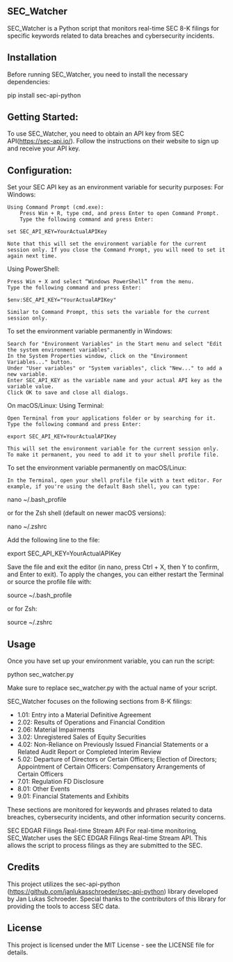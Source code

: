 ## SEC_Watcher

SEC_Watcher is a Python script that monitors real-time SEC 8-K filings for specific keywords related to data breaches and cybersecurity incidents.

## Installation

Before running SEC_Watcher, you need to install the necessary dependencies:

pip install sec-api-python

## Getting Started:

To use SEC_Watcher, you need to obtain an API key from SEC API(https://sec-api.io/). Follow the instructions on their website to sign up and receive your API key.

## Configuration:

Set your SEC API key as an environment variable for security purposes:
For Windows:

    Using Command Prompt (cmd.exe):
        Press Win + R, type cmd, and press Enter to open Command Prompt.
        Type the following command and press Enter:

    set SEC_API_KEY=YourActualAPIKey

    Note that this will set the environment variable for the current session only. If you close the Command Prompt, you will need to set it again next time.

Using PowerShell:

    Press Win + X and select “Windows PowerShell” from the menu.
    Type the following command and press Enter:

    $env:SEC_API_KEY="YourActualAPIKey"

    Similar to Command Prompt, this sets the variable for the current session only.

To set the environment variable permanently in Windows:

    Search for "Environment Variables" in the Start menu and select "Edit the system environment variables".
    In the System Properties window, click on the "Environment Variables..." button.
    Under "User variables" or "System variables", click "New..." to add a new variable.
    Enter SEC_API_KEY as the variable name and your actual API key as the variable value.
    Click OK to save and close all dialogs.

On macOS/Linux:
Using Terminal:

    Open Terminal from your applications folder or by searching for it.
    Type the following command and press Enter:

    export SEC_API_KEY=YourActualAPIKey

    This will set the environment variable for the current session only. To make it permanent, you need to add it to your shell profile file.

To set the environment variable permanently on macOS/Linux:

    In the Terminal, open your shell profile file with a text editor. For example, if you're using the default Bash shell, you can type:

nano ~/.bash_profile

or for the Zsh shell (default on newer macOS versions):

nano ~/.zshrc

Add the following line to the file:

export SEC_API_KEY=YourActualAPIKey

Save the file and exit the editor (in nano, press Ctrl + X, then Y to confirm, and Enter to exit).
To apply the changes, you can either restart the Terminal or source the profile file with:

source ~/.bash_profile

or for Zsh:

source ~/.zshrc

## Usage
Once you have set up your environment variable, you can run the script:

python sec_watcher.py

Make sure to replace sec_watcher.py with the actual name of your script.

SEC_Watcher focuses on the following sections from 8-K filings:

- 1.01: Entry into a Material Definitive Agreement
- 2.02: Results of Operations and Financial Condition
- 2.06: Material Impairments
- 3.02: Unregistered Sales of Equity Securities
- 4.02: Non-Reliance on Previously Issued Financial Statements or a Related Audit Report or Completed Interim Review
- 5.02: Departure of Directors or Certain Officers; Election of Directors; Appointment of Certain Officers: Compensatory Arrangements of Certain Officers
- 7.01: Regulation FD Disclosure
- 8.01: Other Events
- 9.01: Financial Statements and Exhibits

These sections are monitored for keywords and phrases related to data breaches, cybersecurity incidents, and other information security concerns.

SEC EDGAR Filings Real-time Stream API
For real-time monitoring, SEC_Watcher uses the SEC EDGAR Filings Real-time Stream API. This allows the script to process filings as they are submitted to the SEC.

## Credits
This project utilizes the sec-api-python (https://github.com/janlukasschroeder/sec-api-python) library developed by Jan Lukas Schroeder. Special thanks to the contributors of this library for providing the tools to access SEC data.

## License
This project is licensed under the MIT License - see the LICENSE file for details.

